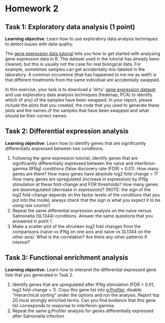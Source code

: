 # Homework 2

## Task 1: Exploratory data analysis (1 point)
**Learning objective**: Learn how to use exploratory data analysis techniques to detect issues with data quality.

The [gene expression data tutorial](https://github.com/kauralasoo/MTAT.03.239_Bioinformatics/blob/master/gene_expression/Exploring_gene_expression.md) tells you how to get started with analysing gene expression data in R. The dataset used in the tutorial has already been cleaned, but this is usually not the case for real biological data. For example, sometimes samples can get accidentally mis-labeled in the laboratory. A common occurence (that has happened to me me as well!) is that different treatments from the same individual are accidentally swapped. 

In this exercise, your task is to download a 'dirty' [gene expression dataset](https://www.dropbox.com/s/ogwvx9qf8hwt591/RNA_SummarizedExperiment_swapped.rds) and use exploratory data analysis techniques (heatmap, PCA) to identify which (if any) of the samples have been swapped. In your report, please include the plots that you created, the code that you used to generate these plots and the names of the samples that have been swapped and what should be their correct names.

## Task 2: Differential expression analysis
**Learning objective**: Learn how to identify genes that are significantly differentially expressed between two conditions.

 1. Following the gene expression tutorial, identify genes that are significantly differentially expressed between the naive and interferon-gamma (IFNg) conditions (false discovery rate (FDR) < 0.01). How many genes are there? How many genes have absolute log2 fold-change > 1? How many genes are upregulated (increase in expression) by IFNg stimulation at these fold-change and FDR thresholds? How many genes are downregulated (decrease in expression)? (NOTE: the sign of the log2 fold-change depends on the factor levels of the conditions that you put into the model, always check that the sign is what you expect it to be using raw counts!)
 2.  Repeat the same differential expression analysis on the naive versus Salmonella (SL1344) conditions. Answer the same questions that you answered in point 1. 
 3. Make a scatter plot of the shrunken log2 fold changes from the comparisons (naive vs IFNg on one axis and naive vs SL1344 on the other axis). What is the correlation? Are there any other patterns if interest?

## Task 3: Functional enrichment analysis
**Learning objective:** Learn how to interpret the differential expressed gene lists that you generated in Task 2.

 1. Identify genes that are upregulated after IFNg stimulation (FDR < 0.01, log2 fold-change > 1). Copy this gene list into [g:Profiler](https://biit.cs.ut.ee/gprofiler/), disable "Hierarchical sorting" under the options and run the analysis. Report top 20 most strongly enriched terms. Can you find evidence that this gene list corresponds to response to interferon-gamma.
 2. Repeat the same g:Profiler analysis for genes differentially expressed after Salmonella infection 

<!--stackedit_data:
eyJoaXN0b3J5IjpbMjA2MTU1MTQyOV19
-->